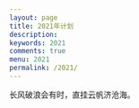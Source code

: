 ```yaml
---
layout: page
title: 2021年计划
description: 
keywords: 2021
comments: true
menu: 2021
permalink: /2021/
---
```


长风破浪会有时，直挂云帆济沧海。
